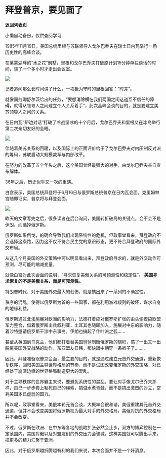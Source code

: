 # 拜登普京，要见面了

[**返回列表页**](/gzh/政事堂2019)

小懒自动备份，仅供查阅学习

1985年11月19日，美国总统里根与苏联领导人戈尔巴乔夫在瑞士日内瓦举行一场历史性的高峰会谈。

  

在莱蒙湖畔的“水之花”别墅，里根和戈尔巴乔夫打破原计划15分钟单独谈话的时间，谈了一个多小时才走出会议室。

  

![](https://mmbiz.qpic.cn/mmbiz_jpg/rxhS23yu8cNJUECXx5PV7obK6RvezRPSprnXfN5VUibwTfuF2McesKZqmYOybiaEwO7b5VQ4t2TiaLo9o9VfGM6ibQ/640?wx_fmt=jpeg)

  

记者追问那么长时间讲了什么，一项极为守时的里根回答：“时差”。

  

就像国务卿舒尔茨给出的任务，“要想消除横在我们两国之间这道互不信任的障碍，就得从领导人之间建立个人关系着手”，此次高峰会谈的目的，就是要建立美苏领导人之间的关系。

  

在日内瓦“炉边对话”打破了冷战坚冰的十个月后，戈尔巴乔夫和里根又在冰岛举行第二次亲切友好的会晤。

  

![](https://mmbiz.qpic.cn/mmbiz_jpg/rxhS23yu8cNJUECXx5PV7obK6RvezRPSOS80bgBNn7nhJ7icFlttLGeickcyZx4m9VZuBoKH0cQLLaBJSkIoDsxQ/640?wx_fmt=jpeg)

  

伴随着美苏关系的回暖，以及国际上的正面评价给予了戈尔巴乔夫对内压制反对派的筹码，苏联启动大规模裁军与内部改革。

  

在努力的改革了五个年头之后，这个美国曾经最强大的对手，由戈尔巴乔夫亲自宣布解体。  

  

36年之后，历史似乎又一次的重演。

  

白宫表示，美国总统拜登将于6月16日与俄罗斯总统普京在日内瓦会面。克里姆林宫随即证实，普京将与拜登会面。

  

![](https://mmbiz.qpic.cn/mmbiz_jpg/rxhS23yu8cNJUECXx5PV7obK6RvezRPSaFvfhR9BmG3q5k3icG1GygOVXxqw5pSDe5kRRNnp3d7xEgdrcTVSpNw/640?wx_fmt=jpeg)

  

昨天的文章写完之后，很多读者在后台询问，美国转折破局的关键点，会不会不是伊朗，而选择俄罗斯。  

  

俄罗斯如果倒戈，的确会导致我们出现系统性的危机，但政事堂看来，拜登政府不会选择这条路，因为这不仅不符合民主党的意识形态，更不符合拜登政府的国际外交布局。  

  

从这几个月美国的外交策略中可以明显看出来，拜登政府寻求的，就是外交动作可预测，尽可能的缩减变量。

  

就像白宫对此次会面的说明，“寻求恢复美俄关系的可预测性和稳定性”。 **美国寻求恢复的不是美俄关系，而是可预测性。**

  

特朗普时代，对于美国外交最大的创伤，就是搞出来了一系列的不确定性。

  

秩序的混乱，使得以俄罗斯为首的一些国家，都在利用游戏规则的破坏，谋求自身的地缘利益。  

  

俄罗斯通过北溪施展对欧洲的影响力，法德打着应对俄罗斯扩张的由头偷摸搞欧盟军力整合，借着俄罗斯出兵叙利亚，土耳其也随即加入，施展对中东的影响力，随着沙特邀请俄罗斯干涉中东事务，伊朗也搞起了什叶派之弧......

  

甚至从英国到乌克兰，他们都打着替美国爸爸制衡俄罗斯的旗帜，搞了一出又一出脱离美国外交战略的动作，东亚盟友日韩，都快跟中朝穿一条裤子了........

  

因此，拜登准备跟普京会面，最主要的目的，就是通过建立元首外交通道，重新恢复秩序，回归美国主导世界格局的节奏，而不是试图改变俄罗斯的外交策略，对已经处于崩溃边缘的世界格局制造更大的混乱。  

  

对于主导秩序的世界霸主来说，要避免系统性的混乱，要让对手像戈尔巴乔夫那样，自己一步步套上勒死自己的绳索，搞温水煮青蛙，而不是搞出激烈的对立，空耗美国本已虚弱的国力。

  

所以呢，政事堂看来，美俄本轮元首会谈，大概率会很和谐，美俄重建其元首外交通道，但并不会改变美国将俄罗斯视为最大对手的外交格局，美俄对抗的外交格局并不会改变。

  

不过，俄罗斯在欧洲、在中东等各地的战略扩张必然会止步，双方的博弈控制在一定范围内，美国对俄以及对盟友们的外交压力会骤减，这样美国就可以腾出手来，把更多的精力汇聚于亚洲。  

  

因此，对于俄罗斯越折腾越有利的我们来说，本次会面并不是一个好消息。  

  

